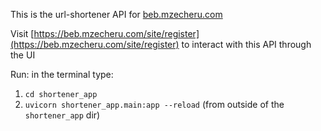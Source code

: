 This is the url-shortener API for [beb.mzecheru.com](https://beb.mzecheru.com/site/)

Visit [https://beb.mzecheru.com/site/register](https://beb.mzecheru.com/site/register) to interact with this API through the UI

Run: in the terminal type:
  1. `cd shortener_app`
  2. `uvicorn shortener_app.main:app --reload` (from outside of the `shortener_app` dir)
